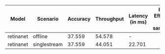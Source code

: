 | Model     | Scenario     |   Accuracy |   Throughput | Latency (in ms)   | Power Efficiency (in samples/J)   | TEST01   |
|-----------|--------------|------------|--------------|-------------------|-----------------------------------|----------|
| retinanet | offline      |     37.559 |       54.578 | -                 |                                   | passed   |
| retinanet | singlestream |     37.559 |       44.051 | 22.701            |                                   | passed   |